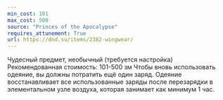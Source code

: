 ```yaml
---
min_cost: 101
max_cost: 500
source: "Princes of the Apocalypse"
requires_attunement: True
url: https://dnd.su/items/2382-wingwear/
---
```


Чудесный предмет, необычный (требуется настройка)
Рекомендованная стоимость: 101-500 зм
Чтобы вновь использовать одеяние, вы должны потратить ещё один заряд.
Одеяние восстанавливает все использованные заряды после перезарядки в элементальном узле воздуха, которая занимает как минимум 1 час.